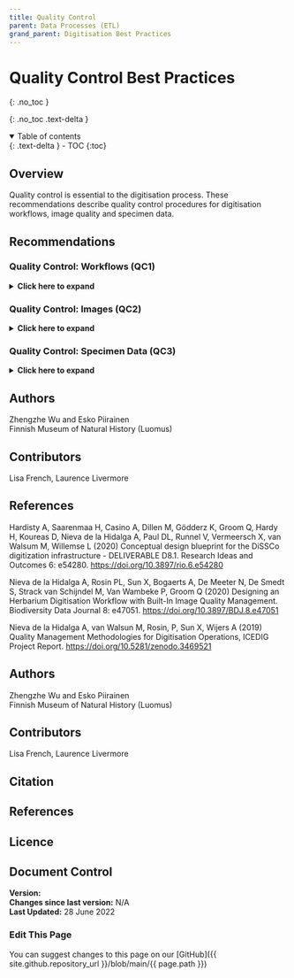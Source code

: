 ```yaml
---
title: Quality Control
parent: Data Processes (ETL)
grand_parent: Digitisation Best Practices
---
```


# Quality Control Best Practices
{: .no_toc }

  {: .no_toc .text-delta }
<details open markdown="block">
  <summary>
    Table of contents
  </summary>
  {: .text-delta }
- TOC
{:toc}
</details>

## Overview
Quality control is essential to the digitisation process. These recommendations describe quality control procedures for digitisation workflows, image quality and specimen data.

## Recommendations

### Quality Control: Workflows (QC1)
<details>
	<summary> <strong>Click here to expand</strong> </summary>
	<p><strong>Level:</strong> Basic </p>
	<p><strong>Use Case:</strong> As digitisation manager I want to have the quality control in the digitisation
	process so that I can provide high quality data.</p>
	<p><strong>Recommendation:</strong></p>
	<p>Establish quality control procedures in all the stages of the digitisation process.</p>
	
	<p><strong>Discussion</strong></p>
	<p>Quality control is one of the essential parts in the digitisation process. It will
	ensure the digitised data is of a high quality level for different usages. In each
	step of the workflow of the digitisation process, quality checks have to be
	performed in time to find out the errors and mistakes and alerts for checking
	and re-digitisation. That will prevent the expansion of the errors to the
	following steps of the digitisation process and minimise the efforts of
	corrective actions.</p>
	
	<p>Regarding ETL procedures in the digitisation process, quality control mainly
	involves two parts, image check and specimen data check. There is still a large
	amount of manual work involved in the check due to the corresponding work
	in the workflow that has not been automated. Automating the digitisation
	workflow and related quality control will reduce human mistakes and improve
	the work efficiency in the digitisation process.</p>
		
	<p><strong>Implementation</strong></p>
	<p>Meise Botanic Garden</p>
	<p>MBG implemented a digitisation workflow to digitise the herbarium sheet
	specimens. This workflow is based on modular designs containing tasks of inhouse
	and outsourced digitisation, processing, preservation and publishing. In
	each of the tasks, there are quality concerns that quality control has to be
	performed. Full details of this workflow can be found in <a href="https://doi.org/10.3897/BDJ.8.e47051">Nieva de la Hidalga <em>et al.</em> (2020).</a></p>
	
	<p><strong>References</strong></p>
	<p>Hardisty A, Saarenmaa H, Casino A, Dillen M, Gödderz K, Groom Q, Hardy H, Koureas D,
	Nieva de la Hidalga A, Paul DL, Runnel V, Vermeersch X, van Walsum M, Willemse L (2020)
	Conceptual design blueprint for the DiSSCo digitization infrastructure - DELIVERABLE D8.1. Research
	Ideas and Outcomes 6: e54280. <a href="https://doi.org/10.3897/rio.6.e54280">https://doi.org/10.3897/rio.6.e54280</a></p>
	
	<p>Nieva de la Hidalga A, Rosin PL, Sun X, Bogaerts A, De Meeter N, De Smedt S, Strack van
	Schijndel M, Van Wambeke P, Groom Q (2020) Designing an Herbarium Digitisation Workflow with
	Built-In Image Quality Management. Biodiversity Data Journal 8:
	e47051. <a href="https://doi.org/10.3897/BDJ.8.e47051">https://doi.org/10.3897/BDJ.8.e47051</a></p>
	
	<p>Nieva de la Hidalga A, van Walsun M, Rosin, P, Sun X, Wijers A (2019) Quality
	Management Methodologies for Digitisation Operations, ICEDIG Project Report.
	<a href="https://doi.org/10.5281/zenodo.3469521">https://doi.org/10.5281/zenodo.3469521</a></p>
	
</details>

### Quality Control: Images (QC2)
<details>
	<summary> <strong>Click here to expand</strong> </summary>
	<p><strong>Level:</strong> Basic (with advanced/state of the art recommendations) </p>
	<p><strong>Use Case:</strong> As a digitisation manager I want to have the quality control in the digitisation
	process so that I can provide high quality data.</p>
	<p><strong>Recommendation:</strong></p>
	<p>Establish quality control procedures for images.</p>
	
	<p><strong>Discussion</strong></p>
	<p>Specimen imaging data are one of the key outputs from the digitisation process. It is
	critical to keep the image quality at a high level. The quality control for the images
	involves the image acquisition, processing, and storing processes.</p>
	<p>In the image acquisition process of mass digitisation, the images are captured and
	usually transferred to the imaging station immediately. The captured images need to
	fulfil the following quality control checks:</p>
	<ul>
		<li>Format validation</li>
		<li>File integrity check</li>
		<li>Image size, resolution and metadata verification</li>
		<li>Image colour check</li>
		<li>Image sharpness check</li>
		
	</ul>
	<p>The above quality control measures can be done automatically by the computer
	applications on the imaging station in real-time. This will find the error images in
	time for the re-imaging process of the specimens.</p>
	<p>After passing the above quality controls, the original images are ready for the
	imaging processing tasks in the workflow, like image renaming by decoding barcodes
	in the image and image transformation to other formats. In the image processing
	process, the quality control measures can be done at the imaging station or on a
	remote server depending on the workflow as</p>
	<ul>
		<li>Image file name format verification</li>
		<li>Image derivatives (such as JPEG and PNG images) check (similar QC measures that
		were done in the above image acquisition part)</li>
		<li>Image duplication check</li>
	</ul>
	
	<p>The above quality control measures can be done automatically by the computer
	applications. Often they can be performed offline, since the imaging tasks are based
	on the original images and do not need access to the physical specimens.</p>
	
	<p>After image acquisition and processing, different versions of the image are
	transferred and stored at different storage areas, such as the staging area, image
	archive, and long-term data preservation. Also the storage of the imaging station
	and buffer server have to be cleared periodically after the successful image transfer
	to other data storages by checking</p>
	
	<ul>
		<li>File integrity</li>
	</ul>
	
	<p>Some of the above complex QC tasks done by computer applications belong to the
	ADVANCED level.</p>
	<p>Moreover, for different types of specimens, there are different objects in the image,
	such as specimen, labels, colour chart, scale bar, and barcode, as summarised in a
	table from <a href="https://doi.org/10.3897/rio.6.e54280">Hardisty <em>et al.</em> 2020</a> (see Table 9). It is necessary to make sure that those objects are
	shown in the image correctly. This work is usually done manually before the	
	digitisation or during the barcoding process. With the development of computer
	vision and AI techniques, the computer program can achieve relatively high
	accuracies to detect those objects. However, it requires a large training dataset and
	computing resources to train the mode and perform the task. This belongs to the
	STATE-OF-ART level.</p>
	
	<p><strong>Implementation</strong></p>
	<p>Meise Botanic Garden</p>
	<p>At Meise Botanic Garden, quality control measures are applied to the images in the
	image acquisition and processing subtasks, and image storing subtasks in the
	digitisation workflows of herbarium sheet specimens.. Full details can be found in <a href="https://doi.org/10.3897/BDJ.8.e47051">Nieva de la Hidalga <em>et al.</em> (2020)</a>(see Table 3).</p>
	
	<p><strong>References</strong></p>
	<p>Hardisty A, Saarenmaa H, Casino A, Dillen M, Gödderz K, Groom Q, Hardy H, Koureas D,
	Nieva de la Hidalga A, Paul DL, Runnel V, Vermeersch X, van Walsum M, Willemse L (2020)
	Conceptual design blueprint for the DiSSCo digitization infrastructure - DELIVERABLE D8.1. Research
	Ideas and Outcomes 6: e54280. <a href="https://doi.org/10.3897/rio.6.e54280">https://doi.org/10.3897/rio.6.e54280</a></p>
	
	<p>Nieva de la Hidalga A, Rosin PL, Sun X, Bogaerts A, De Meeter N, De Smedt S, Strack van
	Schijndel M, Van Wambeke P, Groom Q (2020) Designing an Herbarium Digitisation Workflow with
	Built-In Image Quality Management. Biodiversity Data Journal 8:
	e47051. <a href="https://doi.org/10.3897/BDJ.8.e47051">https://doi.org/10.3897/BDJ.8.e47051</a></p>
	
	<p>Nieva de la Hidalga A, van Walsun M, Rosin, P, Sun X, Wijers A (2019) Quality
	Management Methodologies for Digitisation Operations, ICEDIG Project Report.
	<a href="https://doi.org/10.5281/zenodo.3469521">https://doi.org/10.5281/zenodo.3469521</a></p>
	
</details>

### Quality Control: Specimen Data (QC3)
<details>
	<summary> <strong>Click here to expand</strong> </summary>
	<p><strong>Level:</strong> Basic (including an Advanced recommendation)</p>
	<p><strong>Use Case:</strong> As a digitisation manager I want to have the quality control in the digitisation
	process so that I can provide high quality data</p>
	<p><strong>Recommendation:</strong></p>
	<p>Establish quality control procedures for specimen data</p>
	
	<p><strong>Discussion</strong></p>
	<p>Specimen data is the most important core part in the digitisation process
	along with specimen imaging data. In mass digitisation, usually preliminary
	specimen data with minimum information level are extracted from the
	specimen during the barcoding process to speed up the digitisation. More
	extensive transcription can be done later with the specimen image at a
	collection management system or dedicated transcription portals. To improve
	the quality of the specimen data in the digitisation process, the quality control
	measures must be applied in the digitisation process, such as simple data
	format validation of:</p>
	<ul>
		<li>Date, time and higher locality names</li>
	</ul>
	<p>By further utilising the list of controlled vocabularies/terms from the
	authorised sources to validate:</p>
	<ul>
		<li>Scientific names</li>
		<li>Localities</li>
		<li>Peoples' names</li>
	</ul>
	<p>Automated geo-referencing processes can be used to improve the data
	quality.</p>
	
	<p><strong>Implementation</strong></p>
	<p>Finnish Museum of Natural History (Luomus)</p>
	<p>At Luomus, the preliminary specimen information is recorded at the
	barcoding step in the mass herbarium digitisation process with a web-based
	system. In the system, the list of controlled vocabularies from the authorised
	sources is used to validate the scientific name, country, and municipalities of
	the specimen. The special cases of the localities are alerted in the system with
	highlights to the user. The formats of year, and the links between country and
	municipalities are validated instantly after the input of the fields. At the mass
	digitisation of the pinned insect, automated geo-referencing is used to
	achieve high specimen data quality.</p>
	
	<p><strong>References</strong></p>
	<p>Hardisty A, Saarenmaa H, Casino A, Dillen M, Gödderz K, Groom Q, Hardy H, Koureas D,
	Nieva de la Hidalga A, Paul DL, Runnel V, Vermeersch X, van Walsum M, Willemse L (2020)
	Conceptual design blueprint for the DiSSCo digitization infrastructure - DELIVERABLE D8.1. Research
	Ideas and Outcomes 6: e54280. <a href="https://doi.org/10.3897/rio.6.e54280">https://doi.org/10.3897/rio.6.e54280</a></p>
	
</details>

## Authors
Zhengzhe Wu and Esko Piirainen\
Finnish Museum of Natural History (Luomus)

## Contributors
Lisa French, Laurence Livermore

## References
Hardisty A, Saarenmaa H, Casino A, Dillen M, Gödderz K, Groom Q, Hardy H, Koureas D, Nieva de la Hidalga A, Paul DL, Runnel V, Vermeersch X, van Walsum M, Willemse L (2020)
Conceptual design blueprint for the DiSSCo digitization infrastructure - DELIVERABLE D8.1. Research
Ideas and Outcomes 6: e54280. <a href="https://doi.org/10.3897/rio.6.e54280">https://doi.org/10.3897/rio.6.e54280</a>

Nieva de la Hidalga A, Rosin PL, Sun X, Bogaerts A, De Meeter N, De Smedt S, Strack van
Schijndel M, Van Wambeke P, Groom Q (2020) Designing an Herbarium Digitisation Workflow with
Built-In Image Quality Management. Biodiversity Data Journal 8:
e47051. <a href="https://doi.org/10.3897/BDJ.8.e47051">https://doi.org/10.3897/BDJ.8.e47051</a>

Nieva de la Hidalga A, van Walsun M, Rosin, P, Sun X, Wijers A (2019) Quality
Management Methodologies for Digitisation Operations, ICEDIG Project Report.
<a href="https://doi.org/10.5281/zenodo.3469521">https://doi.org/10.5281/zenodo.3469521</a>

## Authors
Zhengzhe Wu and Esko Piirainen\
Finnish Museum of Natural History (Luomus)

## Contributors
Lisa French, Laurence Livermore

## Citation

## References

## Licence

## Document Control
**Version:** \
**Changes since last version:** N/A\
**Last Updated:** 28 June 2022

### Edit This Page
You can suggest changes to this page on our [GitHub]({{ site.github.repository_url }}/blob/main/{{ page.path }})
